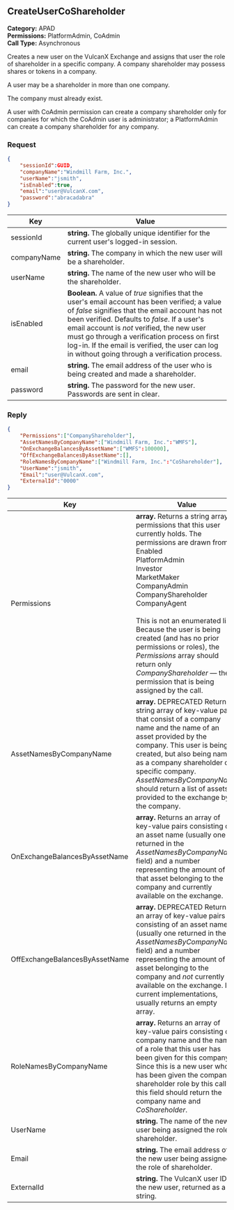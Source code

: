 ## CreateUserCoShareholder

**Category:** APAD<br />**Permissions:** PlatformAdmin, CoAdmin<br />**Call Type:** Asynchronous

Creates a new user on the VulcanX Exchange and assigns that user the role of shareholder in a specific company. A company shareholder may possess shares or tokens in a company.

A user may be a shareholder in more than one company.

The company must already exist.

A user with CoAdmin permission can create a company shareholder only for companies for which the CoAdmin user is administrator; a PlatformAdmin can create a company shareholder for any company.

### Request

```json
{
    "sessionId":GUID,
    "companyName":"Windmill Farm, Inc.",
    "userName":"jsmith",
    "isEnabled":true,
    "email":"user@VulcanX.com",
    "password":"abracadabra"
}
```

| Key         | Value                                                        |
| ----------- | ------------------------------------------------------------ |
| sessionId   | **string.** The globally unique identifier for the current user's logged-in session. |
| companyName | **string.** The company in which the new user will be a shareholder. |
| userName    | **string.** The name of the new user who will be the shareholder. |
| isEnabled   | **Boolean.** A value of *true* signifies that the user's email account has been verified; a value of *false* signifies that the email account has not been verified. Defaults to *false*. If a user's email account is *not* verified, the new user must go through a verification process on first log-in. If the email is verified, the user can log in without going through a verification process. |
| email       | **string.** The email address of the user who is being created and made a shareholder. |
| password    | **string.** The password for the new user. Passwords are sent in clear. |

### Reply

```json
{
    "Permissions":["CompanyShareholder"],
    "AssetNamesByCompanyName":["Windmill Farm, Inc.":"WMFS"],
    "OnExchangeBalancesByAssetName":["WMFS":100000],
    "OffExchangeBalancesByAssetName":[],
    "RoleNamesByCompanyName":["Windmill Farm, Inc.":"CoShareholder"],
    "UserName":"jsmith",
    "Email":"user@VulcanX.com",
    "ExternalId":"0000"
}
```

| Key                            | Value                                                        |
| ------------------------------ | ------------------------------------------------------------ |
| Permissions                    | **array.** Returns a string array of permissions that this user currently holds. The permissions are drawn from:<br />Enabled<br />PlatformAdmin<br />Investor<br />MarketMaker<br />CompanyAdmin<br />CompanyShareholder<br />CompanyAgent<br /><br />This is not an enumerated list. Because the user is being created (and has no prior permissions or roles), the *Permissions* array should return only *CompanyShareholder* &mdash; the permission that is being assigned by the call. |
| AssetNamesByCompanyName        | **array.** DEPRECATED Returns a string array of key-value pairs that consist of a company name and the name of an asset provided by the company.  This user is being created, but also being named as a company shareholder of a specific company. *AssetNamesByCompanyName* should return a list of assets provided to the exchange by the company. |
| OnExchangeBalancesByAssetName  | **array.** Returns an array of key-value pairs consisting of an asset name (usually one returned in the *AssetNamesByCompanyName* field) and a number representing the amount of that asset belonging to the company and currently available on the exchange. |
| OffExchangeBalancesByAssetName | **array.** DEPRECATED Returns an array of key-value pairs consisting of an asset name (usually one returned in the *AssetNamesByCompanyName* field) and a number representing the amount of the asset belonging to the company and *not* currently available on the exchange. In current implementations, usually returns an empty array. |
| RoleNamesByCompanyName         | **array.** Returns an array of key-value pairs consisting of a company name and the name of a role that this user has been given for this company. Since this is a new user who has been given the company shareholder role by this call, this field should return the company name and *CoShareholder*. |
| UserName                       | **string.** The name of the new user being assigned the role of shareholder. |
| Email                          | **string.** The email address of the new user being assigned the role of shareholder. |
| ExternalId                     | **string.** The VulcanX user ID of the new user, returned as a string. |


